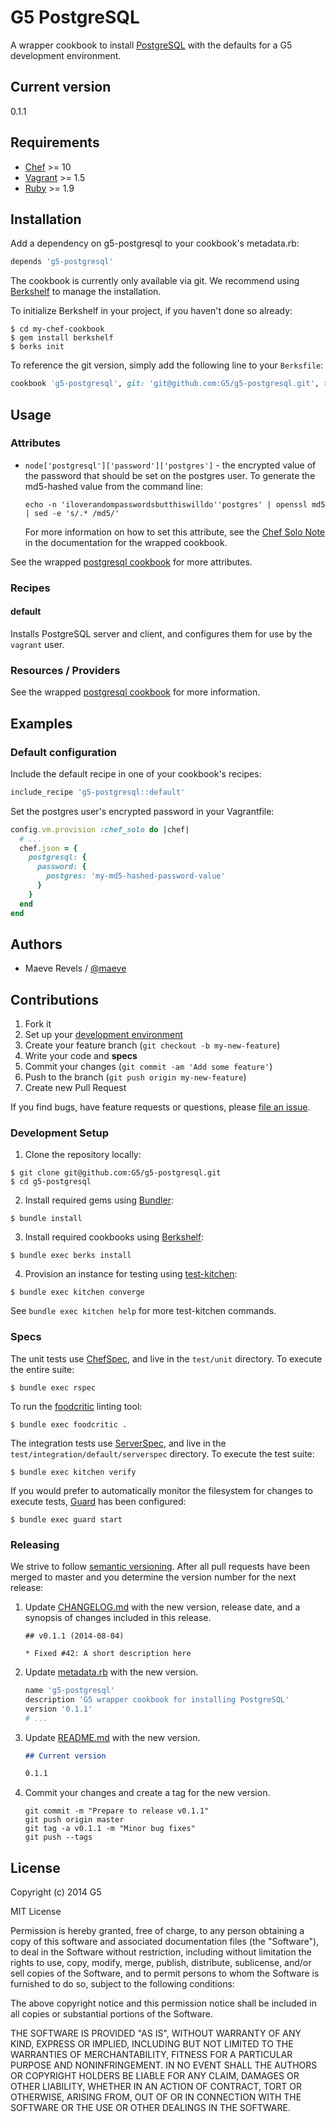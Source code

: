 # G5 PostgreSQL #

A wrapper cookbook to install [PostgreSQL](http://www.postgresql.org)
with the defaults for a G5 development environment.

## Current version ##

0.1.1

## Requirements ##

* [Chef](http://www.getchef.com) >= 10
* [Vagrant](http://www.vagrantup.com) >= 1.5
* [Ruby](http://www.ruby-lang.org) >= 1.9

## Installation ##

Add a dependency on g5-postgresql to your cookbook's metadata.rb:

```ruby
depends 'g5-postgresql'
```

The cookbook is currently only available via git. We recommend
using [Berkshelf](http://berkshelf.com) to manage the installation.

To initialize Berkshelf in your project, if you haven't done so
already:

```console
$ cd my-chef-cookbook
$ gem install berkshelf
$ berks init
```

To reference the git version, simply add the following line to your
`Berksfile`:

```ruby
cookbook 'g5-postgresql', git: 'git@github.com:G5/g5-postgresql.git', tag: '0.1.0'
```

## Usage ##

### Attributes ###

* `node['postgresql']['password']['postgres']` - the encrypted value of the password
  that should be set on the postgres user. To generate the md5-hashed value from the
  command line:

  ```console
  echo -n 'iloverandompasswordsbutthiswilldo''postgres' | openssl md5 | sed -e 's/.* /md5/'
  ```

  For more information on how to set this attribute, see the [Chef Solo Note](https://github.com/hw-cookbooks/postgresql#chef-solo-note) in the documentation for the wrapped cookbook.

See the wrapped [postgresql cookbook](https://github.com/hw-cookbooks/postgresql#attributes)
for more attributes.

### Recipes ###

#### default ####

Installs PostgreSQL server and client, and configures them for use
by the `vagrant` user.

### Resources / Providers ###

See the wrapped [postgresql cookbook](https://github.com/hw-cookbooks/postgresql#resourcesproviders)
for more information.

## Examples ##

### Default configuration ###

Include the default recipe in one of your cookbook's
recipes:

```ruby
include_recipe 'g5-postgresql::default'
```

Set the postgres user's encrypted password in your Vagrantfile:

```ruby
config.vm.provision :chef_solo do |chef|
  # ...
  chef.json = {
    postgresql: {
      password: {
        postgres: 'my-md5-hashed-password-value'
      }
    }
  end
end
```

## Authors ##

* Maeve Revels / [@maeve](https://github/maeve)

## Contributions ##

1. Fork it
2. Set up your [development environment](#development-setup)
3. Create your feature branch (`git checkout -b my-new-feature`)
4. Write your code and **specs**
5. Commit your changes (`git commit -am 'Add some feature'`)
6. Push to the branch (`git push origin my-new-feature`)
7. Create new Pull Request

If you find bugs, have feature requests or questions, please
[file an issue](https://github.com/G5/g5-postgresql/issues).

### Development Setup ###

1. Clone the repository locally:

  ```console
  $ git clone git@github.com:G5/g5-postgresql.git
  $ cd g5-postgresql
  ```

2. Install required gems using [Bundler](http://bundler.io):

  ```console
  $ bundle install
  ```

3. Install required cookbooks using [Berkshelf](http://berkshelf.com/):

  ```console
  $ bundle exec berks install
  ```

4. Provision an instance for testing using [test-kitchen](http://kitchen.ci):

  ```console
  $ bundle exec kitchen converge
  ```

  See `bundle exec kitchen help` for more test-kitchen commands.

### Specs ###

The unit tests use [ChefSpec](http://sethvargo.github.io/chefspec/),
and live in the `test/unit` directory. To execute the entire
suite:

```console
$ bundle exec rspec
```

To run the [foodcritic](http://acrmp.github.io/foodcritic) linting tool:

```console
$ bundle exec foodcritic .
```

The integration tests use [ServerSpec](http://serverspec.org), and live
in the `test/integration/default/serverspec` directory. To execute
the test suite:

```console
$ bundle exec kitchen verify
```

If you would prefer to automatically monitor the filesystem for changes
to execute tests, [Guard](https://github.com/guard/guard) has been
configured:

```console
$ bundle exec guard start
```

### Releasing ###

We strive to follow [semantic versioning](http://semver.org). After all
pull requests have been merged to master and you determine the
version number for the next release:

1. Update [CHANGELOG.md](CHANGELOG.md) with the new version, release
   date, and a synopsis of changes included in this release.

   ```
   ## v0.1.1 (2014-08-04)

   * Fixed #42: A short description here
   ```

2. Update [metadata.rb](metadata.rb) with the new version.

   ```ruby
   name 'g5-postgresql'
   description 'G5 wrapper cookbook for installing PostgreSQL'
   version '0.1.1'
   # ...
   ```

3. Update [README.md](README.md#current-version) with the new version.

   ```markdown
   ## Current version

   0.1.1
   ```

4. Commit your changes and create a tag for the new version.

   ```console
   git commit -m "Prepare to release v0.1.1"
   git push origin master
   git tag -a v0.1.1 -m "Minor bug fixes"
   git push --tags
   ```

## License ##

Copyright (c) 2014 G5

MIT License

Permission is hereby granted, free of charge, to any person obtaining
a copy of this software and associated documentation files (the
"Software"), to deal in the Software without restriction, including
without limitation the rights to use, copy, modify, merge, publish,
distribute, sublicense, and/or sell copies of the Software, and to
permit persons to whom the Software is furnished to do so, subject to
the following conditions:

The above copyright notice and this permission notice shall be
included in all copies or substantial portions of the Software.

THE SOFTWARE IS PROVIDED "AS IS", WITHOUT WARRANTY OF ANY KIND,
EXPRESS OR IMPLIED, INCLUDING BUT NOT LIMITED TO THE WARRANTIES OF
MERCHANTABILITY, FITNESS FOR A PARTICULAR PURPOSE AND
NONINFRINGEMENT. IN NO EVENT SHALL THE AUTHORS OR COPYRIGHT HOLDERS BE
LIABLE FOR ANY CLAIM, DAMAGES OR OTHER LIABILITY, WHETHER IN AN ACTION
OF CONTRACT, TORT OR OTHERWISE, ARISING FROM, OUT OF OR IN CONNECTION
WITH THE SOFTWARE OR THE USE OR OTHER DEALINGS IN THE SOFTWARE.
